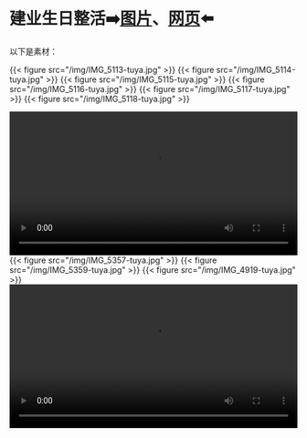 # 

# 建业生日整活➡️[图片](/img/IMG_6463.jpg)、[网页](/posts/建业生日/skystar.html)⬅️

以下是素材：

{{< figure src="/img/IMG_5113-tuya.jpg" >}}
{{< figure src="/img/IMG_5114-tuya.jpg" >}}
{{< figure src="/img/IMG_5115-tuya.jpg" >}}
{{< figure src="/img/IMG_5116-tuya.jpg" >}}
{{< figure src="/img/IMG_5117-tuya.jpg" >}}
{{< figure src="/img/IMG_5118-tuya.jpg" >}}
<div>
<video src="/img/WTExported20220428201051296.mov" width="100%" height="auto" controls></video>
</div>
{{< figure src="/img/IMG_5357-tuya.jpg" >}}
{{< figure src="/img/IMG_5359-tuya.jpg" >}}
{{< figure src="/img/IMG_4919-tuya.jpg" >}}
<video src="/img/9d32358aefa6b6f92d21f08a96fd63.mov" width="100%" height="auto" controls></video>


